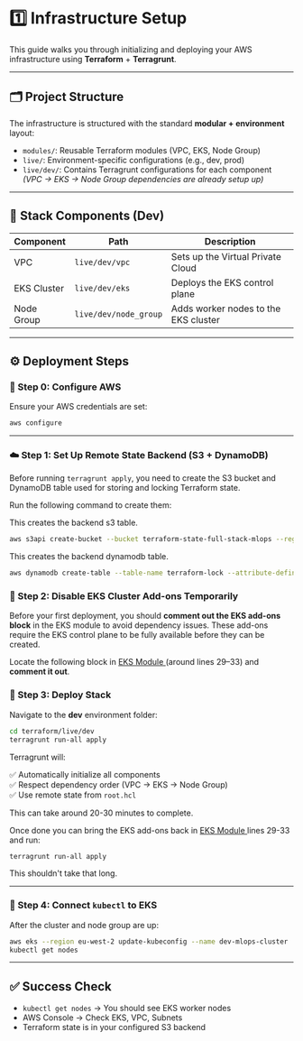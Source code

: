 # 1️⃣ Infrastructure Setup

This guide walks you through initializing and deploying your AWS infrastructure using **Terraform** + **Terragrunt**.

---

## 🗂 Project Structure

The infrastructure is structured with the standard **modular + environment** layout:

- `modules/`: Reusable Terraform modules (VPC, EKS, Node Group)
- `live/`: Environment-specific configurations (e.g., dev, prod)
- `live/dev/`: Contains Terragrunt configurations for each component  
  *(VPC → EKS → Node Group dependencies are already setup up)*

---

## 🧱 Stack Components (Dev)

| Component     | Path                        | Description                          |
|--------------|-----------------------------|--------------------------------------|
| VPC          | `live/dev/vpc`              | Sets up the Virtual Private Cloud    |
| EKS Cluster  | `live/dev/eks`              | Deploys the EKS control plane        |
| Node Group   | `live/dev/node_group`       | Adds worker nodes to the EKS cluster |

---

## ⚙️ Deployment Steps

### 🔐 Step 0: Configure AWS

Ensure your AWS credentials are set:

```bash
aws configure
```

---

### ☁️ Step 1: Set Up Remote State Backend (S3 + DynamoDB)

Before running `terragrunt apply`, you need to create the S3 bucket and DynamoDB table used for storing and locking Terraform state.


Run the following command to create them:

This creates the backend s3 table.
```bash
aws s3api create-bucket --bucket terraform-state-full-stack-mlops --region eu-west-2 --create-bucket-configuration LocationConstraint=eu-west-2 
```

This creates the backend dynamodb table.
```bash
aws dynamodb create-table --table-name terraform-lock --attribute-definitions AttributeName=LockID,AttributeType=S --key-schema AttributeName=LockID,KeyType=HASH --provisioned-throughput ReadCapacityUnits=5,WriteCapacityUnits=5 --region eu-west-2
```

### 🔧 Step 2: Disable EKS Cluster Add-ons Temporarily

Before your first deployment, you should **comment out the EKS add-ons block** in the EKS module to avoid dependency issues. These add-ons require the EKS control plane to be fully available before they can be created.

Locate the following block in  [EKS Module ](../terraform/modules/eks/main.tf) (around lines 29–33) and **comment it out**.


### 🚀 Step 3: Deploy Stack

Navigate to the **dev** environment folder:

```bash
cd terraform/live/dev
terragrunt run-all apply
```

Terragrunt will:

✅ Automatically initialize all components  
✅ Respect dependency order (VPC → EKS → Node Group)  
✅ Use remote state from `root.hcl`  

This can take around 20-30 minutes to complete.

Once done you can bring the EKS add-ons back in 
[EKS Module ](../terraform/modules/eks/main.tf) lines 29-33 and run: 

```bash
terragrunt run-all apply
```

This shouldn't take that long.

---

### 📡 Step 4: Connect `kubectl` to EKS

After the cluster and node group are up:

```bash
aws eks --region eu-west-2 update-kubeconfig --name dev-mlops-cluster
kubectl get nodes
```

---

## ✅ Success Check

- `kubectl get nodes` → You should see EKS worker nodes  
- AWS Console → Check EKS, VPC, Subnets  
- Terraform state is in your configured S3 backend

